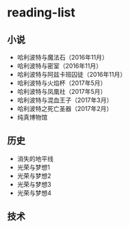 # reading-list

## 小说

* 哈利波特与魔法石（2016年11月）
* 哈利波特与密室（2016年11月）
* 哈利波特与阿兹卡班囚徒（2016年11月）
* 哈利波特与火焰杯（2017年5月）
* 哈利波特与凤凰社（2017年5月）
* 哈利波特与混血王子（2017年3月）
* 哈利波特之死亡圣器（2017年2月）
* 纯真博物馆

## 历史

* 消失的地平线
* 光荣与梦想1
* 光荣与梦想2
* 光荣与梦想3
* 光荣与梦想4

## 技术

